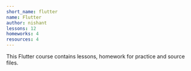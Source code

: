 ```yaml
---
short_name: flutter
name: Flutter
author: nishant
lessons: 12
homeworks: 4
resources: 4
---
```

This Flutter course contains lessons, homework for practice and source files.